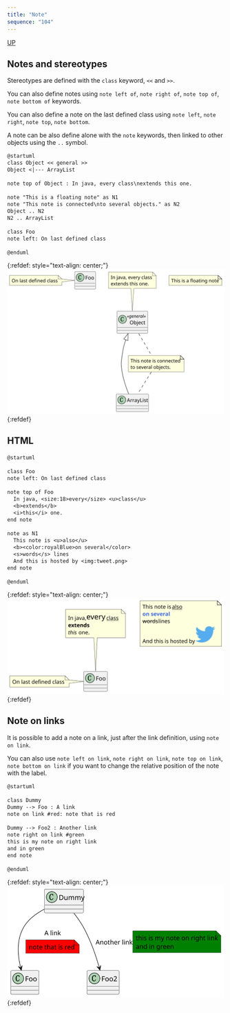 ```yaml
---
title: "Note"
sequence: "104"
---
```


[UP](/uml.html)

## Notes and stereotypes

Stereotypes are defined with the `class` keyword, `<<` and `>>`.

You can also define notes using `note left of`, `note right of`, `note top of`, `note bottom of` keywords.

You can also define a note on the last defined class using `note left`, `note right`, `note top`, `note bottom`.

A note can be also define alone with the `note` keywords, then linked to other objects using the `..` symbol.

```plantuml
@startuml
class Object << general >>
Object <|--- ArrayList

note top of Object : In java, every class\nextends this one.

note "This is a floating note" as N1
note "This note is connected\nto several objects." as N2
Object .. N2
N2 .. ArrayList

class Foo
note left: On last defined class

@enduml
```

{:refdef: style="text-align: center;"}
![](/assets/images/uml/plantuml/class/class-diagram-note-basic.svg)
{:refdef}

## HTML

```plantuml
@startuml

class Foo
note left: On last defined class

note top of Foo
  In java, <size:18>every</size> <u>class</u>
  <b>extends</b>
  <i>this</i> one.
end note

note as N1
  This note is <u>also</u>
  <b><color:royalBlue>on several</color>
  <s>words</s> lines
  And this is hosted by <img:tweet.png>
end note

@enduml
```

{:refdef: style="text-align: center;"}
![](/assets/images/uml/plantuml/class/class-diagram-note-html.svg)
{:refdef}

## Note on links

It is possible to add a note on a link, just after the link definition, using `note on link`.

You can also use `note left on link`, `note right on link`, `note top on link`, `note bottom on link`
if you want to change the relative position of the note with the label.

```plantuml
@startuml

class Dummy
Dummy --> Foo : A link
note on link #red: note that is red

Dummy --> Foo2 : Another link
note right on link #green
this is my note on right link
and in green
end note

@enduml
```

{:refdef: style="text-align: center;"}
![](/assets/images/uml/plantuml/class/class-diagram-note-link.svg)
{:refdef}
